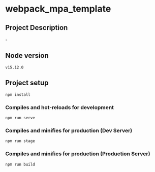# webpack_mpa_template

## Project Description
\-

## Node version
```
v15.12.0
```

## Project setup
```
npm install
```

### Compiles and hot-reloads for development
```
npm run serve
```

### Compiles and minifies for production (Dev Server)
```
npm run stage
```

### Compiles and minifies for production (Production Server)
```
npm run build
```
